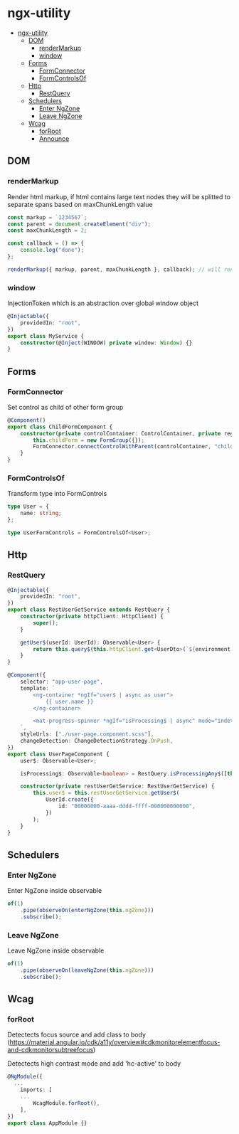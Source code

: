 # ngx-utility

-   [ngx-utility](#ngx-utility)
    -   [DOM](#dom)
        -   [renderMarkup](#rendermarkup)
        -   [window](#window)
    -   [Forms](#forms)
        -   [FormConnector](#formconnector)
        -   [FormControlsOf](#formcontrolsof)
    -   [Http](#http)
        -   [RestQuery](#restquery)
    -   [Schedulers](#schedulers)
        -   [Enter NgZone](#enter-ngzone)
        -   [Leave NgZone](#leave-ngzone)
    -   [Wcag](#wcag)
        -   [forRoot](#forroot)
        -   [Announce](#announce)

## DOM

### renderMarkup

Render html markup, if html contains large text nodes they will be splitted to separate spans based on maxChunkLength value

```typescript
const markup = `1234567`;
const parent = document.createElement("div");
const maxChunkLength = 2;

const callback = () => {
	console.log("done");
};

renderMarkup({ markup, parent, maxChunkLength }, callback); // will render <span>12</span><span>34</span><span>56</span><span>7</span>
```

### window

InjectionToken which is an abstraction over global window object

```typescript
@Injectable({
	providedIn: "root",
})
export class MyService {
	constructor(@Inject(WINDOW) private window: Window) {}
}
```

## Forms

### FormConnector

Set control as child of other form group

```typescript
@Component()
export class ChildFormComponent {
	constructor(private controlContainer: ControlContainer, private registerUserDetailsFormService: RegisterUserDetailsFormService) {
		this.childForm = new FormGroup({});
		FormConnector.connectControlWithParent(controlContainer, "childName", this.childForm);
	}
}
```

### FormControlsOf

Transform type into FormControls

```typescript
type User = {
	name: string;
};

type UserFormControls = FormControlsOf<User>;
```

## Http

### RestQuery

```typescript
@Injectable({
	providedIn: "root",
})
export class RestUserGetService extends RestQuery {
	constructor(private httpClient: HttpClient) {
		super();
	}

	getUser$(userId: UserId): Observable<User> {
		return this.query$(this.httpClient.get<UserDto>(`${environment.restUri}/user/${userId.id}`)).pipe(map((userDto) => User.fromDto(userDto)));
	}
}

@Component({
	selector: "app-user-page",
	template: `
		<ng-container *ngIf="user$ | async as user">
			{{ user.name }}
		</ng-container>

		<mat-progress-spinner *ngIf="isProcessing$ | async" mode="indeterminate" color="primary"></mat-progress-spinner>
	`,
	styleUrls: ["./user-page.component.scss"],
	changeDetection: ChangeDetectionStrategy.OnPush,
})
export class UserPageComponent {
	user$: Observable<User>;

	isProcessing$: Observable<boolean> = RestQuery.isProcessingAny$([this.restUserGetService.isProcessing$()]);

	constructor(private restUserGetService: RestUserGetService) {
		this.user$ = this.restUserGetService.getUser$(
			UserId.create({
				id: "00000000-aaaa-dddd-ffff-000000000000",
			})
		);
	}
}
```

## Schedulers

### Enter NgZone

Enter NgZone inside observable

```typescript
of(1)
	.pipe(observeOn(enterNgZone(this.ngZone)))
	.subscribe();
```

### Leave NgZone

Leave NgZone inside observable

```typescript
of(1)
	.pipe(observeOn(leaveNgZone(this.ngZone)))
	.subscribe();
```

## Wcag

### forRoot

Detectects focus source and add class to body (https://material.angular.io/cdk/a11y/overview#cdkmonitorelementfocus-and-cdkmonitorsubtreefocus)

Detectects high contrast mode and add 'hc-active' to body

```typescript
@NgModule({
  ...
	imports: [
    ...
		WcagModule.forRoot(),
	],
})
export class AppModule {}
```
